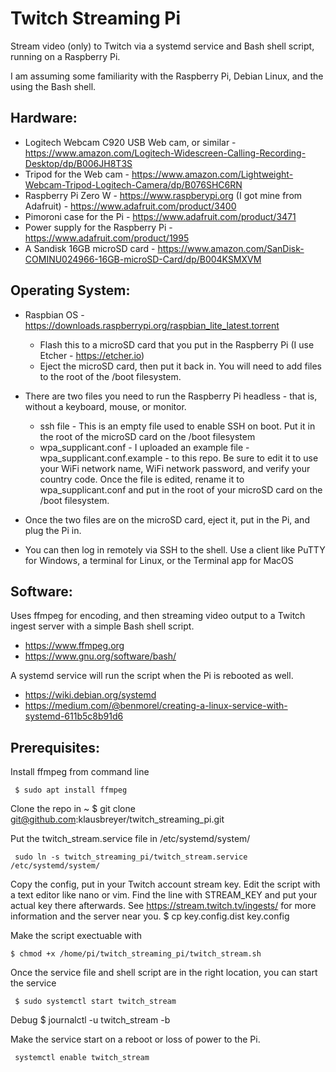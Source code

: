 # Twitch Streaming Pi
Stream video (only) to Twitch via a systemd service and Bash shell script, running on a Raspberry Pi.

I am assuming some familiarity with the Raspberry Pi, Debian Linux, and the using the Bash shell.

## Hardware:
- Logitech Webcam C920 USB Web cam, or similar - https://www.amazon.com/Logitech-Widescreen-Calling-Recording-Desktop/dp/B006JH8T3S
- Tripod for the Web cam - https://www.amazon.com/Lightweight-Webcam-Tripod-Logitech-Camera/dp/B076SHC6RN
- Raspberry Pi Zero W - https://www.raspberypi.org (I got mine from Adafruit) - https://www.adafruit.com/product/3400
- Pimoroni case for the Pi - https://www.adafruit.com/product/3471
- Power supply for the Raspberry Pi - https://www.adafruit.com/product/1995
- A Sandisk 16GB microSD card - https://www.amazon.com/SanDisk-COMINU024966-16GB-microSD-Card/dp/B004KSMXVM

## Operating System:
- Raspbian OS - https://downloads.raspberrypi.org/raspbian_lite_latest.torrent
     - Flash this to a microSD card that you put in the Raspberry Pi (I use Etcher - https://etcher.io)
     - Eject the microSD card, then put it back in. You will need to add files to the root of the /boot filesystem.

- There are two files you need to run the Raspberry Pi headless - that is, without a keyboard, mouse, or monitor.
     - ssh file - This is an empty file used to enable SSH on boot. Put it in the root of the microSD card on the /boot filesystem
     - wpa_supplicant.conf - I uploaded an example file - wpa_supplicant.conf.example - to this repo. Be sure to edit it to use your WiFi network name, WiFi network password, and verify your country code. Once the file is edited, rename it to wpa_supplicant.conf and put in the root of your microSD card on the /boot filesystem.

- Once the two files are on the microSD card, eject it, put in the Pi, and plug the Pi in.

- You can then log in remotely via SSH to the shell. Use a client like PuTTY for Windows, a terminal for Linux, or the Terminal app for MacOS

## Software:
Uses ffmpeg for encoding, and then streaming video output to a Twitch ingest server with a simple Bash shell script.
- https://www.ffmpeg.org
- https://www.gnu.org/software/bash/

A systemd service will run the script when the Pi is rebooted as well.
- https://wiki.debian.org/systemd
- https://medium.com/@benmorel/creating-a-linux-service-with-systemd-611b5c8b91d6

## Prerequisites:

Install ffmpeg from command line

     $ sudo apt install ffmpeg

Clone the repo in ~
     $ git clone git@github.com:klausbreyer/twitch_streaming_pi.git

Put the twitch_stream.service file in /etc/systemd/system/

     sudo ln -s twitch_streaming_pi/twitch_stream.service /etc/systemd/system/

Copy the config, put in your Twitch account stream key.
Edit the script with a text editor like nano or vim. Find the line with STREAM_KEY and put your actual key there afterwards.
See <https://stream.twitch.tv/ingests/> for more information and the server near you.
     $ cp key.config.dist key.config


Make the script exectuable with

    $ chmod +x /home/pi/twitch_streaming_pi/twitch_stream.sh


Once the service file and shell script are in the right location, you can start the service

     $ sudo systemctl start twitch_stream

Debug
     $ journalctl -u twitch_stream -b

Make the service start on a reboot or loss of power to the Pi.

     systemctl enable twitch_stream
